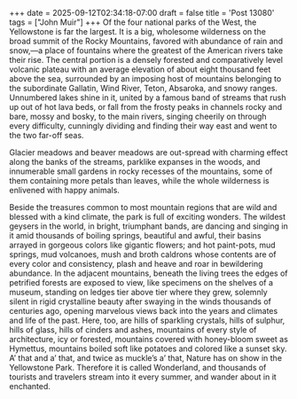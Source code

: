 +++
date = 2025-09-12T02:34:18-07:00
draft = false
title = 'Post 13080'
tags = ["John Muir"]
+++
Of the four national parks of the West, the Yellowstone is far the largest. It is a big, wholesome wilderness on the broad summit of the Rocky Mountains, favored with abundance of rain and snow,—a place of fountains where the greatest of the American rivers take their rise. The central portion is a densely forested and comparatively level volcanic plateau with an average elevation of about eight thousand feet above the sea, surrounded by an imposing host of mountains belonging to the subordinate Gallatin, Wind River, Teton, Absaroka, and snowy ranges. Unnumbered lakes shine in it, united by a famous band of streams that rush up out of hot lava beds, or fall from the frosty peaks in channels rocky and bare, mossy and bosky, to the main rivers, singing cheerily on through every difficulty, cunningly dividing and finding their way east and went to the two far-off seas.

Glacier meadows and beaver meadows are out-spread with charming effect along the banks of the streams, parklike expanses in the woods, and innumerable small gardens in rocky recesses of the mountains, some of them containing more petals than leaves, while the whole wilderness is enlivened with happy animals.

Beside the treasures common to most mountain regions that are wild and blessed with a kind climate, the park is full of exciting wonders. The wildest geysers in the world, in bright, triumphant bands, are dancing and singing in it amid thousands of boiling springs, beautiful and awful, their basins arrayed in gorgeous colors like gigantic flowers; and hot paint-pots, mud springs, mud volcanoes, mush and broth caldrons whose contents are of every color and consistency, plash and heave and roar in bewildering abundance. In the adjacent mountains, beneath the living trees the edges of petrified forests are exposed to view, like specimens on the shelves of a museum, standing on ledges tier above tier where they grew, solemnly silent in rigid crystalline beauty after swaying in the winds thousands of centuries ago, opening marvelous views back into the years and climates and life of the past. Here, too, are hills of sparkling crystals, hills of sulphur, hills of glass, hills of cinders and ashes, mountains of every style of architecture, icy or forested, mountains covered with honey-bloom sweet as Hymettus, mountains boiled soft like potatoes and colored like a sunset sky. A’ that and a’ that, and twice as muckle’s a’ that, Nature has on show in the Yellowstone Park. Therefore it is called Wonderland, and thousands of tourists and travelers stream into it every summer, and wander about in it enchanted.
